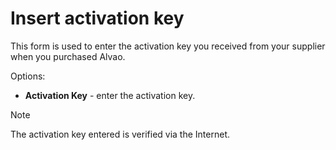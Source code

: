 # Insert activation key
 
This form is used to enter the activation key you received from your supplier when you purchased Alvao.
   
Options:

- **Activation Key** - enter the activation key.

> [!NOTE]
> The activation key entered is verified via the Internet.
